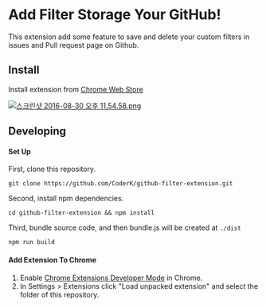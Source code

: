Add Filter Storage Your GitHub!
==============

This extension add some feature to save and delete your custom filters in issues and Pull request page on Github.

## Install

Install extension from [Chrome Web Store](https://chrome.google.com/webstore/detail/github-filter-extension/bbhcplmmihjdibppeeajmombokhcfakk?hl=ko)

[![스크린샷 2016-08-30 오후 11.54.58.png](https://s22.postimg.org/8ts6mdo41/2016_08_30_11_54_58.png)](https://postimg.org/image/v5pzfrn7x/)

## Developing

#### Set Up

First, clone this repository.
``` 
git clone https://github.com/CoderK/github-filter-extension.git
```

Second, install npm dependencies.
```
cd github-filter-extension && npm install
```

Third, bundle source code, and then bundle.js will be created at ```./dist``` 
```
npm run build
```

#### Add Extension To Chrome

1. Enable [Chrome Extensions Developer Mode](https://developer.chrome.com/extensions/faq#faq-dev-01) in Chrome.
2. In Settings > Extensions click "Load unpacked extension" and select the folder of this repository.
